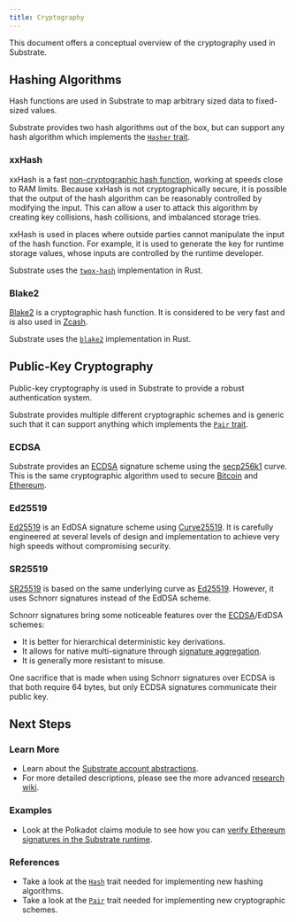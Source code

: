 ```yaml
---
title: Cryptography
---
```


This document offers a conceptual overview of the cryptography used in Substrate.

## Hashing Algorithms

Hash functions are used in Substrate to map arbitrary sized data to fixed-sized values.

Substrate provides two hash algorithms out of the box, but can support any hash algorithm which
implements the [`Hasher` trait](https://substrate.dev/rustdocs/latest/sp_core/trait.Hasher.html).

### xxHash

xxHash is a fast [non-cryptographic hash function](https://en.wikipedia.org/wiki/Hash_function),
working at speeds close to RAM limits. Because xxHash is not cryptographically secure, it is
possible that the output of the hash algorithm can be reasonably controlled by modifying the input.
This can allow a user to attack this algorithm by creating key collisions, hash collisions, and
imbalanced storage tries.

xxHash is used in places where outside parties cannot manipulate the input of the hash function. For
example, it is used to generate the key for runtime storage values, whose inputs are controlled by
the runtime developer.

Substrate uses the [`twox-hash`](https://github.com/shepmaster/twox-hash) implementation in Rust.

### Blake2

[Blake2](<https://en.wikipedia.org/wiki/BLAKE_(hash_function)#BLAKE2>) is a cryptographic hash
function. It is considered to be very fast and is also used in
[Zcash](https://en.wikipedia.org/wiki/Zcash).

Substrate uses the [`blake2`](https://docs.rs/blake2/) implementation in Rust.

## Public-Key Cryptography

Public-key cryptography is used in Substrate to provide a robust authentication system.

Substrate provides multiple different cryptographic schemes and is generic such that it can support
anything which implements the
[`Pair` trait](https://substrate.dev/rustdocs/latest/sp_core/crypto/trait.Pair.html).

### ECDSA

Substrate provides an
[ECDSA](https://en.wikipedia.org/wiki/Elliptic_Curve_Digital_Signature_Algorithm) signature scheme
using the [secp256k1](https://en.bitcoin.it/wiki/Secp256k1) curve. This is the same cryptographic
algorithm used to secure [Bitcoin](https://en.wikipedia.org/wiki/Bitcoin) and
[Ethereum](https://en.wikipedia.org/wiki/Ethereum).

### Ed25519

[Ed25519](https://en.wikipedia.org/wiki/EdDSA#Ed25519) is an EdDSA signature scheme using
[Curve25519](https://en.wikipedia.org/wiki/Curve25519). It is carefully engineered at several levels
of design and implementation to achieve very high speeds without compromising security.

### SR25519

[SR25519](https://research.web3.foundation/en/latest/polkadot/keys/1-accounts-more.html) is based on the
same underlying curve as [Ed25519](#ed25519). However, it uses Schnorr signatures instead of the
EdDSA scheme.

Schnorr signatures bring some noticeable features over the [ECDSA](#ecdsa)/EdDSA schemes:

- It is better for hierarchical deterministic key derivations.
- It allows for native multi-signature through
  [signature aggregation](https://bitcoincore.org/en/2017/03/23/schnorr-signature-aggregation/).
- It is generally more resistant to misuse.

One sacrifice that is made when using Schnorr signatures over ECDSA is that both require 64 bytes,
but only ECDSA signatures communicate their public key.

## Next Steps

### Learn More

- Learn about the [Substrate account abstractions](../learn-substrate/account-abstractions).
- For more detailed descriptions, please see the more advanced
  [research wiki](https://research.web3.foundation).

### Examples

- Look at the Polkadot claims module to see how you can
  [verify Ethereum signatures in the Substrate runtime](https://github.com/paritytech/polkadot/blob/master/runtime/common/src/claims.rs).

### References

- Take a look at the
  [`Hash`](https://substrate.dev/rustdocs/latest/sp_runtime/traits/trait.Hash.html) trait needed for
  implementing new hashing algorithms.
- Take a look at the [`Pair`](https://substrate.dev/rustdocs/latest/sp_core/crypto/trait.Pair.html)
  trait needed for implementing new cryptographic schemes.
